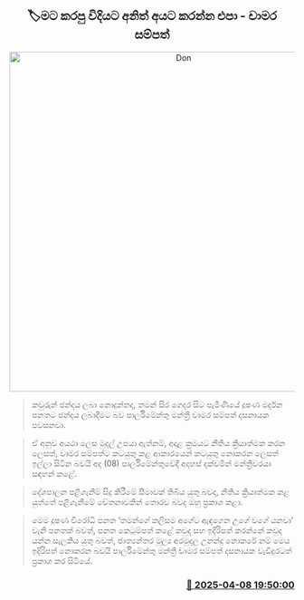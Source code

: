 <p align='center'><b><h2 align='center' title='Don't do to others what was done to me - Chamara Sampath'>🏷ම‍ට කරපු විදියට අනිත් අයට කරන්න එපා - චාමර සම්පත්</h2></b></p>
<p align='center'><img src='https://helakuru.sgp1.cdn.digitaloceanspaces.com/esana/images/lib/chamara-sampath-dasanayake-parliment-tt.jpg' width='600' alt='Don't do to others what was done to me - Chamara Sampath'></p>

> කවුරුන් ඡන්දය ලබා නොදුන්නද, තමන් සිර ගෙදර සිට පැමිණියේ දූෂණ මර්දන පනතට ඡන්දය ලබාදීමට බව පාර්ලිමේන්තු මන්ත්‍රී චාමර සම්පත් දසනායක පවසනවා.

> ඒ අනුව අයථා ලෙස මුදල් උපයා ඇත්නම්, අදාළ ක්‍රමයට නීතිය ක්‍රියාත්මක කරන ලෙසත්, චාමර සම්පත්ට කටයුතු කළ ආකාරයෙන් කටයුතු නොකරන ලෙසත් ඉල්ලා සිටින බවයි අද (08) පාර්ලිමේන්තුවේදී අදහස් දක්වමින් මන්ත්‍රීවරයා සඳහන් කළේ.

> දේශපාලන පළිගැනීම් සිදු කිරීමේ සීමාවක් තිබිය යුතු බවද, නීතිය ක්‍රියාත්මක කළ යුත්තේ පළිගැනීමේ චේතනාවකින් තොරව බවද ඔහු ප්‍රකාශ කළා.

> මෙම දූෂණ විරෝධී පනත ‘තමන්ගේ කලිසම අගේට ඇඳගෙන උගේ වගේ යනවා’ වැනි පනතක් බවත්, පනත කෙටුම්පත් කළේ කවුද සහ ඉදිරිපත් කරන්නේ කවුද යන්න සැලකිය යුතු බවත්, ජාත්‍යන්තර මූල්‍ය අරමුදල උනන්දු නොකරේ නම් මෙය ඉදිරිපත් නොකරන බවයි පාර්ලිමේන්තු මන්ත්‍රී චාමර සම්පත් දසනායක වැඩිදුරටත් ප්‍රකාශ කර සිටියේ.



<h3 align='right'><a href='https://www.helakuru.lk/esana/p/109092/'>📅 2025-04-08 19:50:00</a></h3>
